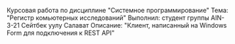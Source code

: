 Курсовая работа по дисциплине "Системное программирование"
Тема: "Регистр комьютерных исследований"
Выполнил: студент группы AIN-3-21 Сейтбек уулу Салават
Описание: "Клиент, написанный на Windows Form для подключения к REST API"
